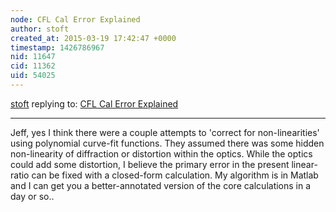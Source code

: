 ```yaml
---
node: CFL Cal Error Explained
author: stoft
created_at: 2015-03-19 17:42:47 +0000
timestamp: 1426786967
nid: 11647
cid: 11362
uid: 54025
---
```




[stoft](../profile/stoft) replying to: [CFL Cal Error Explained](../notes/stoft/03-02-2015/cfl-cal-error-explained)

----
Jeff, yes I think there were a couple attempts to 'correct for non-linearities' using polynomial curve-fit functions. They assumed there was some hidden non-linearity of diffraction or distortion within the optics. While the optics could add some distortion, I believe the primary error in the present linear-ratio can be fixed with a closed-form calculation. My algorithm is in Matlab and I can get you a better-annotated version of the core calculations in a day or so..